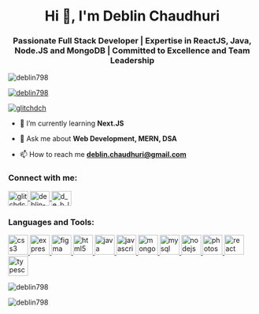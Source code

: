 <h1 align="center">Hi 👋, I'm Deblin Chaudhuri</h1>
<h3 align="center">Passionate Full Stack Developer | Expertise in ReactJS, Java, Node.JS and MongoDB | Committed to Excellence and Team Leadership</h3>

<p align="left"> <img src="https://komarev.com/ghpvc/?username=deblin798&label=Profile%20views&color=0e75b6&style=flat" alt="deblin798" /> </p>

<p align="left"> <a href="https://github.com/ryo-ma/github-profile-trophy"><img src="https://github-profile-trophy.vercel.app/?username=deblin798" alt="deblin798" /></a> </p>

<p align="left"> <a href="https://twitter.com/glitchdch" target="blank"><img src="https://img.shields.io/twitter/follow/glitchdch?logo=twitter&style=for-the-badge" alt="glitchdch" /></a> </p>

- 🌱 I’m currently learning **Next.JS**

- 💬 Ask me about **Web Development, MERN, DSA**

- 📫 How to reach me **deblin.chaudhuri@gmail.com**

<h3 align="left">Connect with me:</h3>
<p align="left">
<a href="https://twitter.com/glitchdch" target="blank">
    <img align="center" src="https://www.vectorlogo.zone/logos/twitter/twitter-icon.svg" alt="glitchdch" height="30" width="40" />
</a>
<a href="https://linkedin.com/in/deblin-chaudhuri" target="blank">
    <img align="center" src="https://www.vectorlogo.zone/logos/linkedin/linkedin-icon.svg" alt="deblin-chaudhuri" height="30" width="40" />
</a>
<a href="https://instagram.com/d_e_b_l_i_n" target="blank">
    <img align="center" src="https://www.vectorlogo.zone/logos/instagram/instagram-icon.svg" alt="d_e_b_l_i_n" height="30" width="40" />
</a>
</p>

<h3 align="left">Languages and Tools:</h3>
<p align="left"> 
    <a href="https://www.w3schools.com/css/" target="_blank" rel="noreferrer">    
        <img src="https://www.vectorlogo.zone/logos/w3_css/w3_css-official.svg" alt="css3" width="40" height="40"/> 
    </a> 
    <a href="https://expressjs.com" target="_blank" rel="noreferrer"> 
        <img src="https://www.vectorlogo.zone/logos/expressjs/expressjs-icon.svg" alt="express" width="40" height="40"/> 
    </a> 
    <a href="https://www.figma.com/" target="_blank" rel="noreferrer"> 
        <img src="https://www.vectorlogo.zone/logos/figma/figma-icon.svg" alt="figma" width="40" height="40"/> 
    </a> 
    <a href="https://www.w3.org/html/" target="_blank" rel="noreferrer"> 
        <img src="https://www.vectorlogo.zone/logos/w3_html5/w3_html5-icon.svg" alt="html5" width="40" height="40"/> 
    </a> 
    <a href="https://www.java.com" target="_blank" rel="noreferrer"> 
        <img src="https://www.vectorlogo.zone/logos/java/java-icon.svg" alt="java" width="40" height="40"/> 
    </a> 
    <a href="https://developer.mozilla.org/en-US/docs/Web/JavaScript" target="_blank" rel="noreferrer"> 
        <img src="https://www.vectorlogo.zone/logos/javascript/javascript-icon.svg" alt="javascript" width="40" height="40"/> 
    </a> 
    <a href="https://www.mongodb.com/" target="_blank" rel="noreferrer"> 
        <img src="https://www.vectorlogo.zone/logos/mongodb/mongodb-icon.svg" alt="mongodb" width="40" height="40"/> 
    </a> 
    <a href="https://www.mysql.com/" target="_blank" rel="noreferrer"> 
        <img src="https://www.vectorlogo.zone/logos/mysql/mysql-icon.svg" alt="mysql" width="40" height="40"/> 
    </a> 
    <a href="https://nodejs.org" target="_blank" rel="noreferrer"> 
        <img src="https://www.vectorlogo.zone/logos/nodejs/nodejs-icon.svg" alt="nodejs" width="40" height="40"/> 
    </a> 
    <a href="https://www.photoshop.com/en" target="_blank" rel="noreferrer"> 
        <img src="https://logowik.com/content/uploads/images/adobe-photoshop-cc3131.jpg" alt="photoshop" width="40" height="40"/> 
    </a>
    <a href="https://reactjs.org/" target="_blank" rel="noreferrer"> 
        <img src="https://www.vectorlogo.zone/logos/reactjs/reactjs-icon.svg" alt="react" width="40" height="40"/> 
    </a> 
    <a href="https://www.typescriptlang.org/" target="_blank" rel="noreferrer"> 
        <img src="https://www.vectorlogo.zone/logos/typescriptlang/typescriptlang-icon.svg" alt="typescript" width="40" height="40"/> 
    </a> </p>

<p><img align="center" src="https://github-readme-stats.vercel.app/api/top-langs?username=deblin798&show_icons=true&locale=en&layout=compact" alt="deblin798" /></p>

<p><img align="center" src="https://github-readme-streak-stats.herokuapp.com/?user=deblin798&" alt="deblin798" /></p>
